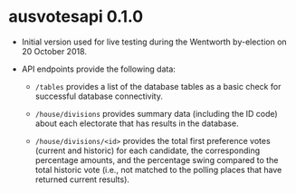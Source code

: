 # ausvotesapi 0.1.0

- Initial version used for live testing during the Wentworth by-election on 20 October 2018.

- API endpoints provide the following data:

  - `/tables` provides a list of the database tables as a basic check for successful database connectivity.

  - `/house/divisions` provides summary data (including the ID code) about each electorate that has results in the database.

  - `/house/divisions/<id>` provides the total first preference votes (current and historic) for each candidate, the corresponding percentage amounts, and the percentage swing compared to the total historic vote (i.e., not matched to the polling places that have returned current results).

